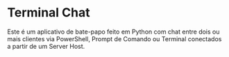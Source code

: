 # Terminal Chat

Este é um aplicativo de bate-papo feito em Python com chat entre dois ou mais clientes via PowerShell, Prompt de Comando ou Terminal conectados a partir de um Server Host. 
